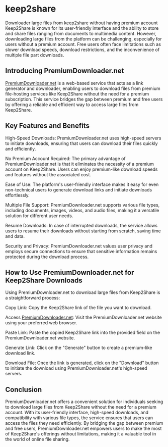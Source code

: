 # keep2share
Downloader large files from keep2share without having premium account
Keep2Share is known for its user-friendly interface and the ability to store and share files ranging from documents to multimedia content. However, downloading large files from the platform can be challenging, especially for users without a premium account. Free users often face limitations such as slower download speeds, download restrictions, and the inconvenience of multiple file part downloads.

## Introducing PremiumDownloader.net
[PremiumDownloader.net](https://premiumdownloader.net/) is a web-based service that acts as a link generator and downloader, enabling users to download files from premium file-hosting services like Keep2Share without the need for a premium subscription. This service bridges the gap between premium and free users by offering a reliable and efficient way to access large files from Keep2Share.

## Key Features and Benefits
High-Speed Downloads: PremiumDownloader.net uses high-speed servers to initiate downloads, ensuring that users can download their files quickly and efficiently.

No Premium Account Required: The primary advantage of PremiumDownloader.net is that it eliminates the necessity of a premium account on Keep2Share. Users can enjoy premium-like download speeds and features without the associated cost.

Ease of Use: The platform's user-friendly interface makes it easy for even non-technical users to generate download links and initiate downloads effortlessly.

Multiple File Support: PremiumDownloader.net supports various file types, including documents, images, videos, and audio files, making it a versatile solution for different user needs.

Resume Downloads: In case of interrupted downloads, the service allows users to resume their downloads without starting from scratch, saving time and data.

Security and Privacy: PremiumDownloader.net values user privacy and employs secure connections to ensure that sensitive information remains protected during the download process.

## How to Use PremiumDownloader.net for Keep2Share Downloads
Using PremiumDownloader.net to download large files from Keep2Share is a straightforward process:

Copy Link: Copy the Keep2Share link of the file you want to download.

Access [PremiumDownloader.net](https://premiumdownloader.net/): Visit the PremiumDownloader.net website using your preferred web browser.

Paste Link: Paste the copied Keep2Share link into the provided field on the PremiumDownloader.net website.

Generate Link: Click on the "Generate" button to create a premium-like download link.

Download File: Once the link is generated, click on the "Download" button to initiate the download using PremiumDownloader.net's high-speed servers.

## Conclusion
PremiumDownloader.net offers a convenient solution for individuals seeking to download large files from Keep2Share without the need for a premium account. With its user-friendly interface, high-speed downloads, and compatibility with various file types, the service ensures that users can access the files they need efficiently. By bridging the gap between premium and free users, PremiumDownloader.net empowers users to make the most of Keep2Share's offerings without limitations, making it a valuable tool in the world of online file sharing.
